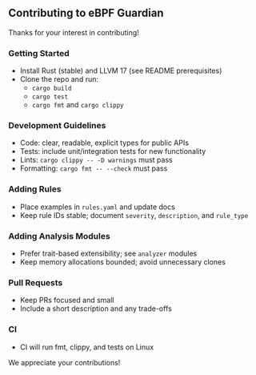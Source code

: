 ## Contributing to eBPF Guardian

Thanks for your interest in contributing!

### Getting Started
- Install Rust (stable) and LLVM 17 (see README prerequisites)
- Clone the repo and run:
  - `cargo build`
  - `cargo test`
  - `cargo fmt` and `cargo clippy`

### Development Guidelines
- Code: clear, readable, explicit types for public APIs
- Tests: include unit/integration tests for new functionality
- Lints: `cargo clippy -- -D warnings` must pass
- Formatting: `cargo fmt -- --check` must pass

### Adding Rules
- Place examples in `rules.yaml` and update docs
- Keep rule IDs stable; document `severity`, `description`, and `rule_type`

### Adding Analysis Modules
- Prefer trait-based extensibility; see `analyzer` modules
- Keep memory allocations bounded; avoid unnecessary clones

### Pull Requests
- Keep PRs focused and small
- Include a short description and any trade-offs

### CI
- CI will run fmt, clippy, and tests on Linux

We appreciate your contributions!

